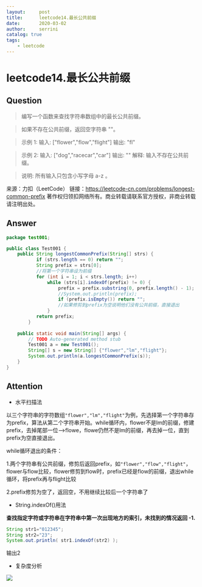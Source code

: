 ```yaml
---
layout:     post
title:      leetcode14.最长公共前缀
date:       2020-03-02            
author:     serrini                 
catalog: true                       
tags:                               
    - leetcode
---
```


# leetcode14.最长公共前缀

## Question

> 编写一个函数来查找字符串数组中的最长公共前缀。

> 如果不存在公共前缀，返回空字符串 ""。

> 示例 1:
> 输入: ["flower","flow","flight"]
> 输出: "fl"

> 示例 2:
> 输入: ["dog","racecar","car"]
> 输出: ""
> 解释: 输入不存在公共前缀。

> 说明:
> 所有输入只包含小写字母 a-z 。

来源：力扣（LeetCode）
链接：https://leetcode-cn.com/problems/longest-common-prefix
著作权归领扣网络所有。商业转载请联系官方授权，非商业转载请注明出处。

## Answer


```java
package test001;

public class Test001 {
	public String longestCommonPrefix(String[] strs) {
		   if (strs.length == 0) return "";
		   String prefix = strs[0];
		   //将第一个字符串设为前缀
		   for (int i = 1; i < strs.length; i++)
		       while (strs[i].indexOf(prefix) != 0) {
		           prefix = prefix.substring(0, prefix.length() - 1);
		           //System.out.println(prefix);
		           if (prefix.isEmpty()) return "";
		           //如果修剪到prefix为空说明他们没有公共前缀，直接退出
		       }        
		   return prefix;
		}
	
	public static void main(String[] args) {
		// TODO Auto-generated method stub
		Test001 a = new Test001();
		String[] s = new String[] {"flower","lm","flight"};
		System.out.println(a.longestCommonPrefix(s));
	}
}
```

## Attention

* 水平扫描法

以三个字符串的字符数组`"flower","lm","flight"`为例，先选择第一个字符串存为prefix，算法从第二个字符串开始。while循环内，flower不是lm的前缀，修建prefix，去掉尾部一位——>flowe，flowe仍然不是lm的前缀，再去掉一位，直到prefix为空直接退出。

while循环退出的条件：

1.两个字符串有公共前缀，修剪后返回prefix，如`"flower","flow","flight"`，flower与flow比较，flower修剪到flow时，prefix已经是flow的前缀，退出while循环，将prefix再与flight比较

2.prefix修剪为空了，返回空，不用继续比较后一个字符串了


* String.indexOf()用法

**查找指定字符或字符串在字符串中第一次出现地方的索引，未找到的情况返回 -1.**

```java
String str1="012345";
String str2="23";
System.out.println( str1.indexOf(str2) );
```
输出2

* 复杂度分析

![](https://tva1.sinaimg.cn/large/00831rSTgy1gcfq9p6eu5j30k804ugmc.jpg)


